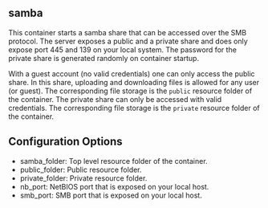 ## samba

This container starts a samba share that can be accessed over the SMB protocol. The server
exposes a public and a private share and does only expose port 445 and 139 on your local system.
The password for the private share is generated randomly on container startup.

With a guest account (no valid credentials) one can only access the public share. In this share,
uploading and downloading files is allowed for any user (or guest). The corresponding file storage
is the ``public`` resource folder of the container. The private share can only be accessed with valid credentials. The corresponding file storage is the 
``private`` resource folder of the container.


## Configuration Options

* samba_folder: Top level resource folder of the container.
* public_folder: Public resource folder.
* private_folder: Private resource folder.
* nb_port: NetBIOS port that is exposed on your local host.
* smb_port: SMB port that is exposed on your local host.
